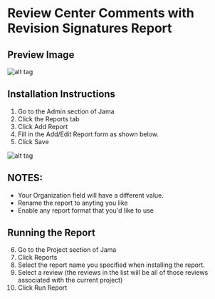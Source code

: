 # Review Center Comments with Revision Signatures Report
## Preview Image
![alt tag](https://github.com/jamasoftware-ps/Community-Reports/blob/master/Review%20Center%20Reports/Review%20Center%20Comments%20Revision%20Signature%20Report/RC_Comments_by_Revision_with_Signature_Preview.png)

## Installation Instructions
1. Go to the Admin section of Jama
2. Click the Reports tab
3. Click Add Report
4. Fill in the Add/Edit Report form as shown below.
5. Click Save

![alt tag](https://github.com/jamasoftware-ps/Community-Reports/blob/master/Review%20Center%20Reports/Review%20Center%20Comments%20Revision%20Signature%20Report/config.png)

## NOTES: 
- Your Organization field will have a different value.  
- Rename the report to anyting you like
- Enable any report format that you'd like to use

## Running the Report
6. Go to the Project section of Jama
7. Click Reports
8. Select the report name you specified when installing the report.
9. Select a review (the reviews in the list will be all of those reviews associated with the current project)
9. Click Run Report
